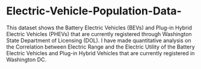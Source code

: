 # Electric-Vehicle-Population-Data-
This dataset shows the Battery Electric Vehicles (BEVs) and Plug-in Hybrid Electric Vehicles (PHEVs) that are currently registered through Washington State Department of Licensing (DOL).
I have made quantitative analysis on the Correlation between Electric Range and the Electric Utility of the Battery Electric Vehicles and Plug-in Hybrid Vehicles that are currently registered in Washington DC.
